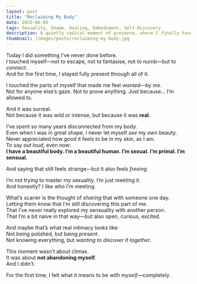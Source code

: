 ```yaml
---
layout: post
title: "Reclaiming My Body"
date: 2025-06-05
tags: Sexuality, Shame, Healing, Embodiment, Self-Discovery
description: A quietly radical moment of presence, where I finally touched myself without shame—and felt something beautiful.
thumbnail: /images/posts/reclaiming-my-body.jpg
---
```


Today I did something I’ve never done before.  
I touched myself—not to escape, not to fantasise, not to numb—but to *connect*.  
And for the first time, I stayed fully present through all of it.

I touched the parts of myself that made me feel *wanted*—by *me*.  
Not for anyone else’s gaze. Not to prove anything. Just because… I’m allowed to.

And it was surreal.  
Not because it was wild or intense, but because it was **real**.  

I’ve spent so many years disconnected from my body.  
Even when I was in great shape, I never let myself *see* my own beauty.  
Never appreciated how good it feels to be in my skin, as I am.  
To say *out loud*, even now:  
**I have a beautiful body. I’m a beautiful human. I’m sexual. I’m primal. I’m sensual.**

And saying that still feels strange—but it also feels *freeing*.

I’m not trying to master my sexuality. I’m just meeting it.  
And honestly? I like who I’m meeting.

What’s scarier is the thought of *sharing* that with someone one day.  
Letting them know that I’m still discovering this part of me.  
That I’ve never really explored my sensuality with another person.  
That I’m a bit naive in that way—but also open, curious, excited.

And maybe that’s what real intimacy looks like:  
Not being polished, but being *present*.  
Not knowing everything, but *wanting to discover it together*.  

This moment wasn’t about climax.  
It was about **not abandoning myself**.  
And I didn’t.

For the first time, I felt what it means to be *with myself*—completely.
